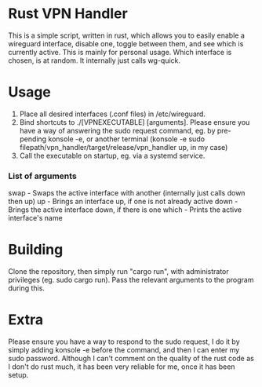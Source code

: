 # Rust VPN Handler
This is a simple script, written in rust, which allows you to easily enable a wireguard interface, disable one, toggle between them, and see which is currently active. This is mainly for personal usage. Which interface is chosen, is at random. It internally just calls wg-quick.

# Usage
1) Place all desired interfaces (.conf files) in /etc/wireguard.
2) Bind shortcuts to ./[VPNEXECUTABLE] [arguments]. Please ensure you have a way of answering the sudo request command, eg. by pre-pending konsole -e, or another terminal (konsole -e sudo filepath/vpn_handler/target/release/vpn_handler up, in my case)
3) Call the executable on startup, eg. via a systemd service.

### List of arguments
swap - Swaps the active interface with another (internally just calls down then up)
up - Brings an interface up, if one is not already active
down - Brings the active interface down, if there is one
which - Prints the active interface's name

# Building
Clone the repository, then simply run "cargo run", with administrator privileges (eg. sudo cargo run). Pass the relevant arguments to the program during this.

# Extra
Please ensure you have a way to respond to the sudo request, I do it by simply adding konsole -e before the command, and then I can enter my sudo password. Although I can't comment on the quality of the rust code as I don't do rust much, it has been very reliable for me, once it has been setup.

